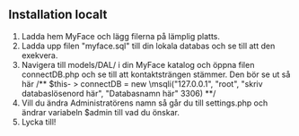 
## Installation localt

1. Ladda hem MyFace och lägg filerna på lämplig platts.
2. Ladda upp filen "myface.sql" till din lokala databas och se till att den exekvera.
3. Navigera till models/DAL/ i din MyFace katalog och öppna filen connectDB.php och se till att kontaktsträngen stämmer. Den bör se ut så här /** $this- > connectDB = new \msqli("127.0.0.1", "root", "skriv databaslösenord här", "Databasnamn här" 3306) **/
4. Vill du ändra Administratörens namn så går du till settings.php och ändrar variabeln $admin till vad du önskar.
5. Lycka till!
